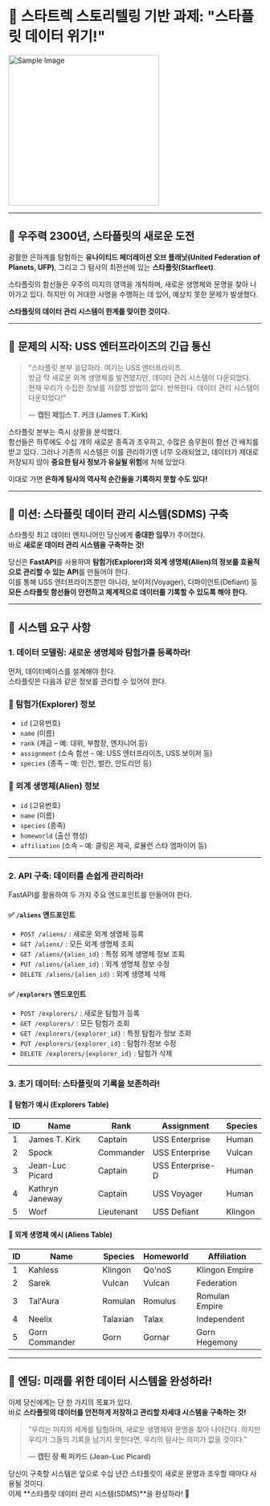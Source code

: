 # 🖖 스타트렉 스토리텔링 기반 과제: "스타플릿 데이터 위기!"
<img src="https://images.unsplash.com/photo-1501532358732-8b50b34df1c4?q=80&w=2070&auto=format&fit=crop&ixlib=rb-4.0.3&ixid=M3wxMjA3fDB8MHxwaG90by1wYWdlfHx8fGVufDB8fHx8fA%3D%3D" alt="Sample Image" width="300">

---

## 🚀 우주력 2300년, 스타플릿의 새로운 도전

광활한 은하계를 탐험하는 **유나이티드 페더레이션 오브 플래닛(United Federation of Planets, UFP)**, 그리고 그 탐사의 최전선에 있는 **스타플릿(Starfleet)**.

스타플릿의 함선들은 우주의 미지의 영역을 개척하며, 새로운 생명체와 문명을 찾아 나아가고 있다. 하지만 이 거대한 사명을 수행하는 데 있어, 예상치 못한 문제가 발생했다.

**스타플릿의 데이터 관리 시스템이 한계를 맞이한 것이다.**

---

## 🖖 문제의 시작: USS 엔터프라이즈의 긴급 통신

> "스타플릿 본부 응답하라. 여기는 USS 엔터프라이즈.  
> 방금 막 새로운 외계 생명체를 발견했지만, 데이터 관리 시스템이 다운되었다.  
> 현재 우리가 수집한 정보를 저장할 방법이 없다. 반복한다. 데이터 관리 시스템이 다운되었다!"
> 
> — **캡틴 제임스 T. 커크 (James T. Kirk)**

스타플릿 본부는 즉시 상황을 분석했다.  
함선들은 하루에도 수십 개의 새로운 종족과 조우하고, 수많은 승무원이 함선 간 배치를 받고 있다. 그러나 기존의 시스템은 이를 관리하기엔 너무 오래되었고, 데이터가 제대로 저장되지 않아 **중요한 탐사 정보가 유실될 위험**에 처해 있었다.

이대로 가면 **은하계 탐사의 역사적 순간들을 기록하지 못할 수도 있다!**

---

## 🖖 미션: 스타플릿 데이터 관리 시스템(SDMS) 구축

스타플릿 최고 데이터 엔지니어인 당신에게 **중대한 임무**가 주어졌다.  
바로 **새로운 데이터 관리 시스템을 구축하는 것!**

당신은 **FastAPI**를 사용하여 **탐험가(Explorer)와 외계 생명체(Alien)의 정보를 효율적으로 관리할 수 있는 API**를 만들어야 한다.  
이를 통해 USS 엔터프라이즈뿐만 아니라, 보이저(Voyager), 디파이언트(Defiant) 등 **모든 스타플릿 함선들이 안전하고 체계적으로 데이터를 기록할 수 있도록 해야 한다.**

---

## 🖖 시스템 요구 사항

### 1. 데이터 모델링: 새로운 생명체와 탐험가를 등록하라!

먼저, 데이터베이스를 설계해야 한다.  
스타플릿은 다음과 같은 정보를 관리할 수 있어야 한다.

### 📌 탐험가(Explorer) 정보
- `id` (고유번호)  
- `name` (이름)  
- `rank` (계급 – 예: 대위, 부함장, 엔지니어 등)  
- `assignment` (소속 함선 – 예: USS 엔터프라이즈, USS 보이저 등)  
- `species` (종족 – 예: 인간, 벌칸, 안도리안 등)  

### 📌 외계 생명체(Alien) 정보
- `id` (고유번호)  
- `name` (이름)  
- `species` (종족)  
- `homeworld` (출신 행성)  
- `affiliation` (소속 – 예: 클링온 제국, 로뮬런 스타 엠파이어 등)  

---

### 2. API 구축: 데이터를 손쉽게 관리하라!

FastAPI를 활용하여 두 가지 주요 엔드포인트를 만들어야 한다.

#### ✅ `/aliens` 엔드포인트
- `POST /aliens/` : 새로운 외계 생명체 등록
- `GET /aliens/` : 모든 외계 생명체 조회
- `GET /aliens/{alien_id}` : 특정 외계 생명체 정보 조회
- `PUT /aliens/{alien_id}` : 외계 생명체 정보 수정
- `DELETE /aliens/{alien_id}` : 외계 생명체 삭제

#### ✅ `/explorers` 엔드포인트
- `POST /explorers/` : 새로운 탐험가 등록
- `GET /explorers/` : 모든 탐험가 조회
- `GET /explorers/{explorer_id}` : 특정 탐험가 정보 조회
- `PUT /explorers/{explorer_id}` : 탐험가 정보 수정
- `DELETE /explorers/{explorer_id}` : 탐험가 삭제

---

### 3. 초기 데이터: 스타플릿의 기록을 보존하라!

#### 📌 탐험가 예시 (Explorers Table)
| ID | Name         | Rank     | Assignment         | Species  |
|----|-------------|---------|-------------------|---------|
| 1  | James T. Kirk  | Captain | USS Enterprise | Human   |
| 2  | Spock        | Commander | USS Enterprise | Vulcan  |
| 3  | Jean-Luc Picard | Captain | USS Enterprise-D | Human   |
| 4  | Kathryn Janeway | Captain | USS Voyager | Human   |
| 5  | Worf         | Lieutenant | USS Defiant | Klingon |

#### 📌 외계 생명체 예시 (Aliens Table)
| ID | Name       | Species     | Homeworld        | Affiliation |
|----|-----------|------------|-----------------|-------------|
| 1  | Kahless   | Klingon     | Qo'noS          | Klingon Empire |
| 2  | Sarek     | Vulcan      | Vulcan          | Federation |
| 3  | Tal'Aura  | Romulan     | Romulus         | Romulan Empire |
| 4  | Neelix    | Talaxian    | Talax           | Independent |
| 5  | Gorn Commander | Gorn  | Gornar          | Gorn Hegemony |

---

## 🖖 엔딩: 미래를 위한 데이터 시스템을 완성하라!

이제 당신에게는 단 한 가지의 목표가 있다.  
바로 **스타플릿의 데이터를 안전하게 저장하고 관리할 차세대 시스템을 구축하는 것!**

> "우리는 미지의 세계를 탐험하며, 새로운 생명체와 문명을 찾아 나아간다. 하지만 우리가 그들의 기록을 남기지 못한다면, 우리의 탐사는 의미가 없을 것이다."
> 
> — **캡틴 장 뤽 피카드 (Jean-Luc Picard)**

당신이 구축할 시스템은 앞으로 수십 년간 스타플릿이 새로운 문명과 조우할 때마다 사용될 것이다.  
이제 **스타플릿 데이터 관리 시스템(SDMS)**을 완성하라! 🚀
